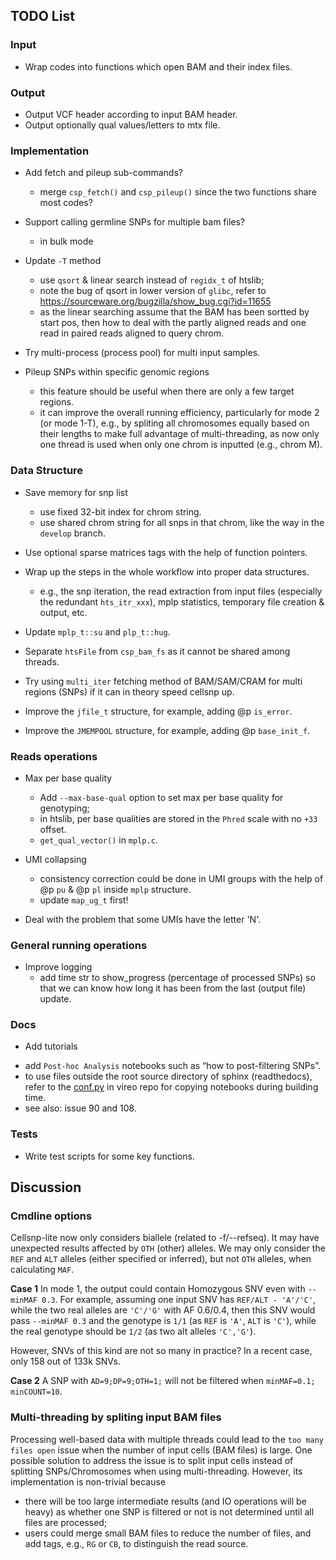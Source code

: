 ## TODO List

### Input
-	Wrap codes into functions which open BAM and their index files.


### Output
- Output VCF header according to input BAM header.
- Output optionally qual values/letters to mtx file.


### Implementation
- Add fetch and pileup sub-commands?
  * merge `csp_fetch()` and `csp_pileup()` since the two functions share
  most codes?

- Support calling germline SNPs for multiple bam files?
  * in bulk mode

- Update `-T` method
  * use `qsort` & linear search instead of `regidx_t` of htslib;
  * note the bug of qsort in lower version of `glibc`, 
    refer to https://sourceware.org/bugzilla/show_bug.cgi?id=11655
  * as the linear searching assume that the BAM has been sortted by start pos,
    then how to deal with the partly aligned reads and one read in paired 
    reads aligned to query chrom.

- Try multi-process (process pool) for multi input samples.

- Pileup SNPs within specific genomic regions
  * this feature should be useful when there are only a few target regions.
  * it can improve the overall running efficiency, particularly for mode 2 
    (or mode 1-T), e.g., by spliting all chromosomes equally based on their 
    lengths to make full advantage of multi-threading, as now only one thread 
    is used when only one chrom is inputted (e.g., chrom M).


### Data Structure
- Save memory for snp list
  * use fixed 32-bit index for chrom string.
  * use shared chrom string for all snps in that chrom, like the way in the 
    `develop` branch.

- Use optional sparse matrices tags with the help of function pointers.

- Wrap up the steps in the whole workflow into proper data structures.
  * e.g., the snp iteration, the read extraction from input files 
    (especially the redundant `hts_itr_xxx`), mplp statistics, temporary file 
    creation & output, etc. 

- Update `mplp_t::su` and `plp_t::hug`.

- Separate `htsFile` from `csp_bam_fs` as it cannot be shared among threads.

- Try using `multi_iter` fetching method of BAM/SAM/CRAM for multi regions 
  (SNPs) if it can in theory speed cellsnp up.

- Improve the `jfile_t` structure, for example, adding @p `is_error`.

- Improve the `JMEMPOOL` structure, for example, adding @p `base_init_f`.


### Reads operations
- Max per base quality
  * Add `--max-base-qual` option to set max per base quality for genotyping;
  * in htslib, per base qualities are stored in the `Phred` scale with no 
    `+33` offset.
  * `get_qual_vector()` in `mplp.c`.

- UMI collapsing
  * consistency correction could be done in UMI groups with the help of 
    @p `pu` & @p `pl` inside `mplp` structure.
  * update `map_ug_t` first!

- Deal with the problem that some UMIs have the letter 'N'.


### General running operations
- Improve logging
  * add time str to show_progress (percentage of processed SNPs) so that 
    we can know how long it has been from the last (output file) update.


### Docs
-	Add tutorials 
  * add `Post-hoc Analysis` notebooks such as “how to post-filtering SNPs”. 
  * to use files outside the root source directory of sphinx (readthedocs),
    refer to the 
    [conf.py](https://github.com/single-cell-genetics/vireo/blob/master/doc/conf.py)
    in vireo repo for copying notebooks during building time. 
  * see also: issue 90 and 108.


### Tests
- Write test scripts for some key functions.


## Discussion

### Cmdline options
Cellsnp-lite now only considers biallele (related to -f/--refseq).
It may have unexpected results affected by `OTH` (other) alleles.
We may only consider the `REF` and `ALT` alleles (either specified or 
inferred), but not `OTH` alleles, when calculating `MAF`.

**Case 1**
In mode 1, the output could contain Homozygous SNV even with `--minMAF 0.3`.
For example, assuming one input SNV has `REF/ALT - 'A'/'C'`, 
while the two real alleles are `'C'/'G'` with AF 0.6/0.4, 
then this SNV would pass `--minMAF 0.3` and the genotype is `1/1`
(as `REF` is `'A'`, `ALT` is `'C'`), 
while the real genotype should be `1/2` (as two alt alleles `'C','G'`).

However, SNVs of this kind are not so many in practice?
In a recent case, only 158 out of 133k SNVs.

**Case 2**
A SNP with `AD=9;DP=9;OTH=1;` will not be filtered when 
`minMAF=0.1; minCOUNT=10`.


### Multi-threading by spliting input BAM files
Processing well-based data with multiple threads could lead to the
`too many files open` issue when the number of input cells (BAM files) is 
large.
One possible solution to address the issue is to split input cells instead of
splitting SNPs/Chromosomes when using multi-threading.
However, its implementation is non-trivial because

- there will be too large intermediate results (and IO operations will be 
  heavy) as whether one SNP is filtered or not is not determined until all 
  files are processed; 
- users could merge small BAM files to reduce the number of files, and add
  tags, e.g., `RG` or `CB`, to distinguish the read source.